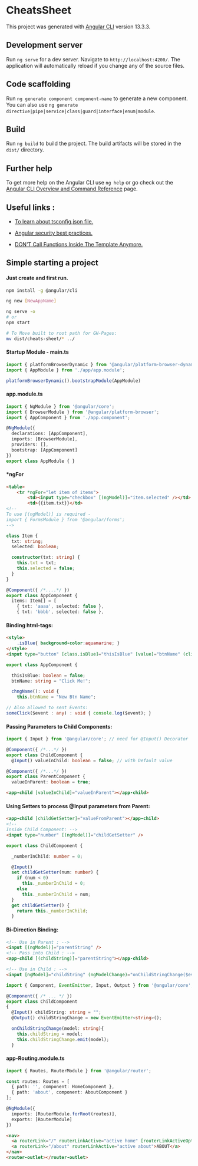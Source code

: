 # CheatsSheet

This project was generated with [Angular CLI](https://github.com/angular/angular-cli) version 13.3.3.

## Development server

Run `ng serve` for a dev server. Navigate to `http://localhost:4200/`. The application will automatically reload if you change any of the source files.

## Code scaffolding

Run `ng generate component component-name` to generate a new component. You can also use `ng generate directive|pipe|service|class|guard|interface|enum|module`.

## Build

Run `ng build` to build the project. The build artifacts will be stored in the `dist/` directory.

## Further help

To get more help on the Angular CLI use `ng help` or go check out the [Angular CLI Overview and Command Reference](https://angular.io/cli) page.

## Useful links :

- [To learn about tsconfig.json file.](https://angular.io/config/tsconfig.)

- [Angular security best practices.](https://snyk.io/blog/angular-security-best-practices)

- [DON'T Call Functions Inside The Template Anymore.](https://javascript.plainenglish.io/angular-dont-call-a-function-inside-the-template-anymore-e74ebf499bb8)

## Simple starting a project

#### Just create and first run.

```sh
npm install -g @angular/cli

ng new [NewAppName]

ng serve -o
# or
npm start

# To Move built to root path for GH-Pages:
mv dist/cheats-sheet/* ../
```

#### Startup Module - main.ts
```ts
import { platformBrowserDynamic } from '@angular/platform-browser-dynamic';
import { AppModule } from './app/app.module';

platformBrowserDynamic().bootstrapModule(AppModule)
```

#### app.module.ts
```ts
import { NgModule } from '@angular/core';
import { BrowserModule } from '@angular/platform-browser';
import { AppComponent } from './app.component';

@NgModule({
  declarations: [AppComponent],
  imports: [BrowserModule],
  providers: [],
  bootstrap: [AppComponent]
})
export class AppModule { }
```

#### *ngFor

```html
<table>
    <tr *ngFor="let item of items">
        <td><input type="checkbox" [(ngModel)]="item.selected" /></td>
        <td>{{item.txt}}</td>
<!--
To use [(ngModel)] is required - 
import { FormsModule } from '@angular/forms';
-->        
```

```ts
class Item {
  txt: string;
  selected: boolean;

  constructor(txt: string) {
    this.txt = txt;
    this.selected = false;
  }
}

@Component({ /*....*/ })
export class AppComponent {
  items: Item[] = [
    { txt: 'aaaa', selected: false },
    { txt: 'bbbb', selected: false },
```

#### Binding html-tags:

```html
<style>
    .isBlue{ background-color:aquamarine; }
</style>
<input type="button" [class.isBlue]="thisIsBlue" [value]="btnName" (click)="chngName()" />
```
```ts
export class AppComponent {

  thisIsBlue: boolean = false;
  btnName: string = "Click Me!";

  chngName(): void {
    this.btnName = "New Btn Name";

// Also allowed to sent Events:
someClick($event : any) : void { console.log($event); }
```

#### Passing Parameters to Child Components:

```ts
import { Input } from '@angular/core'; // need for @Input() Decorator

@Component({ /*...*/ })
export class ChildComponent {
  @Input() valueInChild: boolean = false; // with Default value

@Component({ /*...*/ })
export class ParentComponent {
  valueInParent: boolean = true;
```
```html
<app-child [valueInChild]="valueInParent"></app-child>
```

#### Using Setters to process @Input parameters from Parent:

```html
<app-child [childGetSetter]="valueFromParent"></app-child>
<!--
Inside Child Component: -->
<input type="number" [(ngModel)]="childGetSetter" />
```
```ts
export class ChildComponent {

  _numberInChild: number = 0;

  @Input()
  set childGetSetter(num: number) {
    if (num < 0)
      this._numberInChild = 0;
    else
      this._numberInChild = num;
  }
  get childGetSetter() { 
    return this._numberInChild;
  }
```

#### Bi-Direction Binding:
```html
<!-- Use in Parent : -->
<input [(ngModel)]="parentString" />
<!-- Pass into Child : -->
<app-child [(childString)]="parentString"></app-child>

<!-- Use in Child : -->
<input [ngModel]="childString" (ngModelChange)="onChildStringChange($event)" />
```
```ts
import { Component, EventEmitter, Input, Output } from '@angular/core';

@Component({ /* ... */ })
export class ChildComponent
{
  @Input() childString: string = "";
  @Output() childStringChange = new EventEmitter<string>();

  onChildStringChange(model: string){
    this.childString = model;
    this.childStringChange.emit(model);
  }
```

#### app-Routing.module.ts
```ts
import { Routes, RouterModule } from '@angular/router';

const routes: Routes = [
  { path: '', component: HomeComponent },
  { path: 'about', component: AboutComponent }
];

@NgModule({
  imports: [RouterModule.forRoot(routes)],
  exports: [RouterModule]
})
```
```html
<nav>
  <a routerLink="/" routerLinkActive="active home" [routerLinkActiveOptions]="{exact:true}">HOME</a>
  <a routerLink="/about" routerLinkActive="active about">ABOUT</a>
</nav>
<router-outlet></router-outlet>
```

